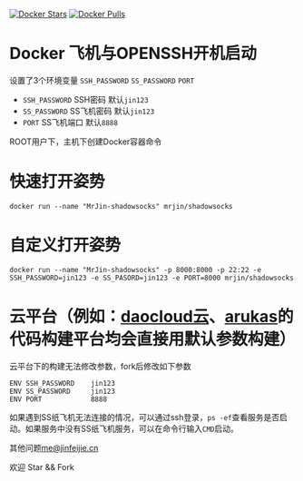 [![Docker Stars](https://img.shields.io/docker/stars/mrjin/shadowsocks.svg)](https://hub.docker.com/r/mrjin/shadowsocks/)                [![Docker Pulls](https://img.shields.io/docker/pulls/mrjin/shadowsocks.svg)](https://hub.docker.com/r/mrjin/shadowsocks/)

# Docker 飞机与OPENSSH开机启动

设置了3个环境变量 `SSH_PASSWORD` `SS_PASSWORD` `PORT`

* `SSH_PASSWORD`  SSH密码 默认`jin123`
* `SS_PASSWORD`  SS飞机密码  默认`jin123`
* `PORT`  SS飞机端口  默认`8888`

ROOT用户下，主机下创建Docker容器命令
# 快速打开姿势
```
docker run --name "MrJin-shadowsocks" mrjin/shadowsocks
```

# 自定义打开姿势
```
docker run --name "MrJin-shadowsocks" -p 8000:8000 -p 22:22 -e SSH_PASSWORD=jin123 -e SS_PASORD=jin123 -e PORT=8000 mrjin/shadowsocks
```

# 云平台（例如：[daocloud云](https://www.daocloud.io/)、[arukas](https://app.arukas.io)的代码构建平台均会直接用默认参数构建）
云平台下的构建无法修改参数，fork后修改如下参数
```
ENV SSH_PASSWORD    jin123
ENV SS_PASSWORD     jin123
ENV PORT            8888
```

如果遇到SS纸飞机无法连接的情况，可以通过ssh登录，`ps -ef`查看服务是否启动。如果服务中没有SS纸飞机服务，可以在命令行输入`CMD`启动。

其他问题[me@jinfeijie.cn](mailto:me@jinfeijie.cn)

欢迎 Star && Fork
